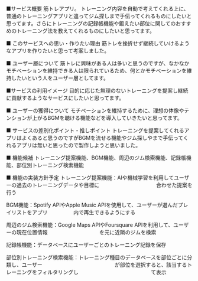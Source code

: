■サービス概要
筋トレアプリ。
トレーニング内容を自動で考えてくれる上に、普通のトレーニングアプリと違ってジム探しまで手伝ってくれるものにしたいと思ってます。さらにトレーニングの記録帳機能や鍛えたい部位に関してのおすすめのトレーニング法を教えてくれるものにしたいと思ってます。

■ このサービスへの思い・作りたい理由
筋トレを挫折せず継続していけるようなアプリを作りたいと思って考案しました。

■ ユーザー層について
筋トレに興味がある人は多いと思うのですが、なかなかモチベーションを維持できる人は限られているため、何とかモチベーションを維持したいという人をユーザー層としてます。

■サービスの利用イメージ
目的に応じた無理のないトレーニングを提案し継続に貢献するようなサービスにしたいと思ってます。

■ ユーザーの獲得について
モチベーションを維持するために、理想の体像やテンションが上がるBGMを聴ける機能などを導入していきたいと思ってます。

■ サービスの差別化ポイント・推しポイント
トレーニングを提案してくれるアプリはよくあると思うのですがBGMを流せる機能やジム探しやまで手伝ってくれるアプリは無いと思ったので製作しようと思いました。

■ 機能候補
トレーニング提案機能、BGM機能、周辺のジム検索機能、記録帳機能、部位別トレーニング検索機能

■ 機能の実装方針予定
トレーニング提案機能：AIや機械学習を利用してユーザーの過去のトレーニングデータや目標に　　　　　　　　　　　合わせた提案を行う

BGM機能：Spotify APIやApple Music APIを使用して、ユーザーが選んだプレイリストをアプリ　　　　　内で再生できるようにする

周辺のジム検索機能：Google Maps APIやFoursquare APIを利用して、ユーザーの現在位置情報　　　　　　　　　　を元に近隣のジムを検索

記録帳機能：データベースにユーザーごとのトレーニング記録を保存

部位別トレーニング検索機能：トレーニング種目のデータベースを部位ごとに分類し、ユーザー　　　　　　　　　　　　　　が部位を選択すると、該当するトレーニングをフィルタリングし　　　　　　　　　　　　　　て表示